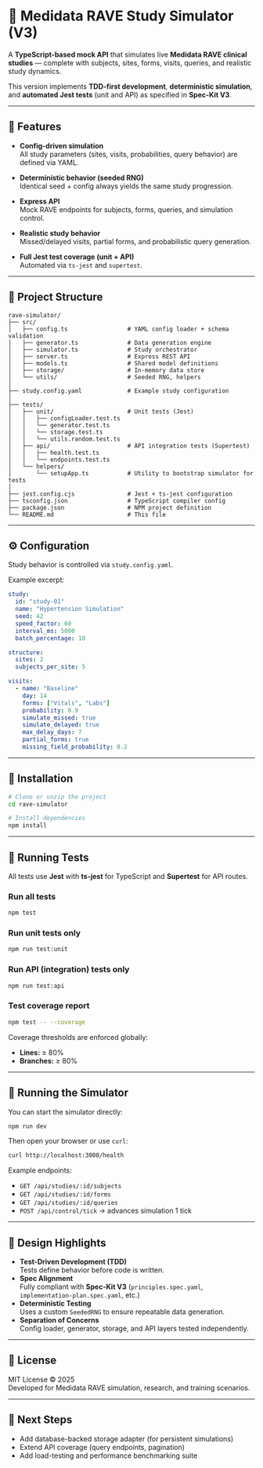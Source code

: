 # 🧪 Medidata RAVE Study Simulator (V3)

A **TypeScript-based mock API** that simulates live **Medidata RAVE clinical studies** — complete with subjects, sites, forms, visits, queries, and realistic study dynamics.

This version implements **TDD-first development**, **deterministic simulation**, and **automated Jest tests** (unit and API) as specified in **Spec-Kit V3**.

---

## 🚀 Features

- **Config-driven simulation**  
  All study parameters (sites, visits, probabilities, query behavior) are defined via YAML.

- **Deterministic behavior (seeded RNG)**  
  Identical seed + config always yields the same study progression.

- **Express API**  
  Mock RAVE endpoints for subjects, forms, queries, and simulation control.

- **Realistic study behavior**  
  Missed/delayed visits, partial forms, and probabilistic query generation.

- **Full Jest test coverage (unit + API)**  
  Automated via `ts-jest` and `supertest`.

---

## 📂 Project Structure

```
rave-simulator/
├── src/
│   ├── config.ts                 # YAML config loader + schema validation
│   ├── generator.ts              # Data generation engine
│   ├── simulator.ts              # Study orchestrator
│   ├── server.ts                 # Express REST API
│   ├── models.ts                 # Shared model definitions
│   ├── storage/                  # In-memory data store
│   └── utils/                    # Seeded RNG, helpers
│
├── study.config.yaml             # Example study configuration
│
├── tests/
│   ├── unit/                     # Unit tests (Jest)
│   │   ├── configLoader.test.ts
│   │   └── generator.test.ts
│   │   └── storage.test.ts
│   │   └── utils.random.test.ts
│   ├── api/                      # API integration tests (Supertest)
│   │   ├── health.test.ts
│   │   └── endpoints.test.ts
│   └── helpers/
│       └── setupApp.ts           # Utility to bootstrap simulator for tests
│
├── jest.config.cjs               # Jest + ts-jest configuration
├── tsconfig.json                 # TypeScript compiler config
├── package.json                  # NPM project definition
└── README.md                     # This file
```

---

## ⚙️ Configuration

Study behavior is controlled via `study.config.yaml`.

Example excerpt:

```yaml
study:
  id: "study-01"
  name: "Hypertension Simulation"
  seed: 42
  speed_factor: 60
  interval_ms: 5000
  batch_percentage: 10

structure:
  sites: 2
  subjects_per_site: 5

visits:
  - name: "Baseline"
    day: 14
    forms: ["Vitals", "Labs"]
    probability: 0.9
    simulate_missed: true
    simulate_delayed: true
    max_delay_days: 7
    partial_forms: true
    missing_field_probability: 0.2
```

---

## 🧰 Installation

```bash
# Clone or unzip the project
cd rave-simulator

# Install dependencies
npm install
```

---

## 🧪 Running Tests

All tests use **Jest** with **ts-jest** for TypeScript and **Supertest** for API routes.

### Run all tests
```bash
npm test
```

### Run unit tests only
```bash
npm run test:unit
```

### Run API (integration) tests only
```bash
npm run test:api
```

### Test coverage report
```bash
npm test -- --coverage
```

Coverage thresholds are enforced globally:
- **Lines:** ≥ 80%  
- **Branches:** ≥ 80%

---

## 🧩 Running the Simulator

You can start the simulator directly:

```bash
npm run dev
```

Then open your browser or use `curl`:

```bash
curl http://localhost:3000/health
```

Example endpoints:
- `GET /api/studies/:id/subjects`
- `GET /api/studies/:id/forms`
- `GET /api/studies/:id/queries`
- `POST /api/control/tick` → advances simulation 1 tick

---

## 🧠 Design Highlights

- **Test-Driven Development (TDD)**  
  Tests define behavior before code is written.
- **Spec Alignment**  
  Fully compliant with **Spec-Kit V3** (`principles.spec.yaml`, `implementation-plan.spec.yaml`, etc.)
- **Deterministic Testing**  
  Uses a custom `SeededRNG` to ensure repeatable data generation.
- **Separation of Concerns**  
  Config loader, generator, storage, and API layers tested independently.

---

## 🧾 License

MIT License © 2025  
Developed for Medidata RAVE simulation, research, and training scenarios.

---

## 🧭 Next Steps

- Add database-backed storage adapter (for persistent simulations)
- Extend API coverage (query endpoints, pagination)
- Add load-testing and performance benchmarking suite
